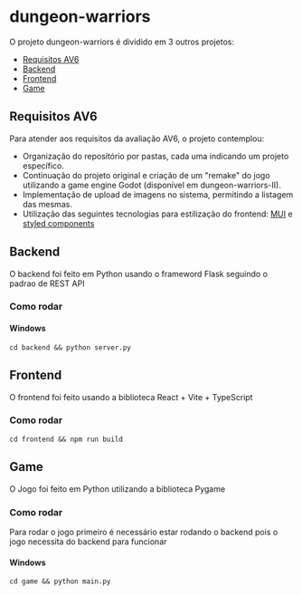 # dungeon-warriors

O projeto dungeon-warriors é dividido em 3 outros projetos:

- [Requisitos AV6](#requisitos-av6)
- [Backend](#backend)
- [Frontend](#frontend)
- [Game](#game)

## Requisitos AV6

Para atender aos requisitos da avaliação AV6, o projeto contemplou:

- Organização do repositório por pastas, cada uma indicando um projeto específico.
- Continuação do projeto original e criação de um "remake" do jogo utilizando a game engine Godot (disponível em dungeon-warriors-II).
- Implementação de upload de imagens no sistema, permitindo a listagem das mesmas.
- Utilização das seguintes tecnologias para estilização do frontend: [MUI](https://mui.com/material-ui/getting-started/) e [styled components](https://styled-components.com/)

## Backend

O backend foi feito em Python usando o frameword Flask seguindo o padrao de REST API

### Como rodar

#### Windows

``` shell
cd backend && python server.py
```

## Frontend

O frontend foi feito usando a biblioteca React + Vite + TypeScript

### Como rodar

``` shell
cd frontend && npm run build
```

## Game

O Jogo foi feito em Python utilizando a biblioteca Pygame

### Como rodar

Para rodar o jogo primeiro é necessário estar rodando o backend pois o jogo necessita do backend para funcionar

#### Windows

``` shell
cd game && python main.py
```

